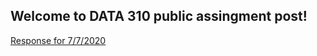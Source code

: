 ## Welcome to DATA 310 public assingment post!

[Response for 7/7/2020](https://luked77.github.io/Machine_Learning2/7-7-2020_Response)

